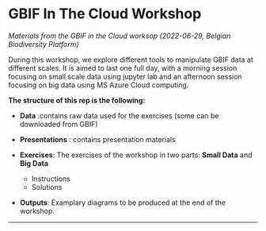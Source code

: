 # GBIF In The Cloud Workshop

*Materials from the GBIF in the Cloud worksop (2022-06-29, Belgian Biodiversity Platform)*


During this workshop, we explore different tools to manipulate GBIF data at different scales. It is aimed to last one full day, with a morning session focusing on small scale data using jupyter lab and an afternoon session focusing on big data using MS Azure Cloud computing.

**The structure of this rep is the following:**

* **Data** :contains raw data used for the exercises (some can be downloaded from GBIF)

* **Presentations** : contains presentation materials

* **Exercises**: The exercises of the workshop in two parts: **Small Data** and  **Big Data**
    * Instructions
    * Solutions

* **Outputs**: Examplary diagrams to be produced at the end of the workshop.


---
